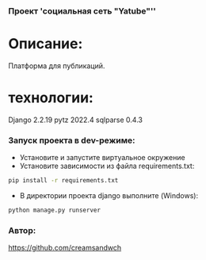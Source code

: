 ### Проект 'социальная сеть "Yatube"''
# Описание:
Платформа для публикаций.
# технологии:
Django 2.2.19
pytz 2022.4
sqlparse 0.4.3
### Запуск проекта в dev-режиме:
- Установите и запустите виртуальное окружение
- Установите зависимости из файла requirements.txt:
```sh
pip install -r requirements.txt
``` 
- В директории проекта django выполните (Windows):
```sh
python manage.py runserver
```
### Автор:
https://github.com/creamsandwch
